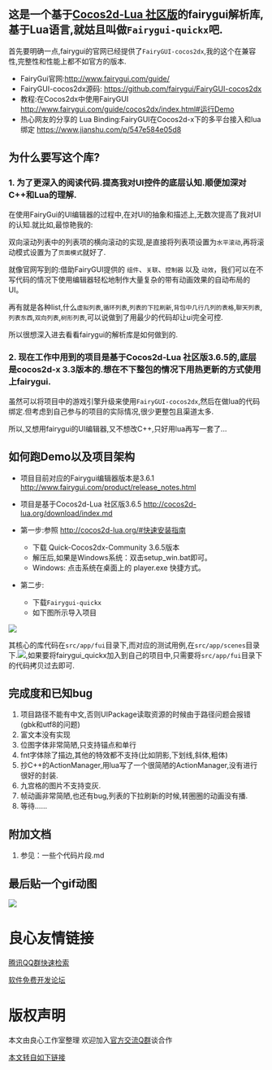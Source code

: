 ## 这是一个基于[Cocos2d-Lua 社区版](http://u.720life.cn/g/50df44b124529c2935a1114b82af364a4d95054d2ba51599caf5884adac3d98b)的fairygui解析库,基于Lua语言,就姑且叫做`Fairygui-quickx`吧.

首先要明确一点,fairygui的官网已经提供了`FairyGUI-cocos2dx`,我的这个在兼容性,完整性和性能上都不如官方的版本.

- FairyGui官网:http://www.fairygui.com/guide/
- FairyGUI-cocos2dx源码: https://github.com/fairygui/FairyGUI-cocos2dx
- 教程:在Cocos2dx中使用FairyGUI http://www.fairygui.com/guide/cocos2dx/index.html#运行Demo
- 热心网友的分享的 Lua Binding:FairyGUI在Cocos2d-x下的多平台接入和lua绑定 https://www.jianshu.com/p/547e584e05d8

## 为什么要写这个库?

### 1. 为了更深入的阅读代码.提高我对UI控件的底层认知.顺便加深对C++和Lua的理解.

在使用FairyGui的UI编辑器的过程中,在对UI的抽象和描述上,无数次提高了我对UI的认知.就比如,最惊艳我的:

双向滚动列表中的列表项的横向滚动的实现,是直接将列表项设置为`水平滚动`,再将滚动模式设置为了`页面模式`就好了.

就像官网写到的:借助FairyGUI提供的 `组件`、`关联`、`控制器` 以及 `动效`，我们可以在不写代码的情况下使用编辑器轻松地制作大量复杂的带有动画效果的自动布局的UI。

再有就是各种list,什么`虚拟列表`,`循环列表`,`列表的下拉刷新`,`背包中几行几列的表格`,`聊天列表`,`列表东西`,`双向列表`,`树形列表`,可以说做到了用最少的代码却让ui完全可控.

所以很想深入进去看看fairygui的解析库是如何做到的.

### 2. 现在工作中用到的项目是基于Cocos2d-Lua 社区版3.6.5的,底层是cocos2d-x 3.3版本的.想在不下整包的情况下用热更新的方式使用上fairygui.

虽然可以将项目中的游戏引擎升级来使用`FairyGUI-cocos2dx`,然后在做lua的代码绑定.但考虑到自己参与的项目的实际情况,很少更整包且渠道太多.

所以,又想用fairygui的UI编辑器,又不想改C++,只好用lua再写一套了...

## 如何跑Demo以及项目架构

- 项目目前对应的Fairygui编辑器版本是3.6.1 http://www.fairygui.com/product/release_notes.html
- 项目是基于Cocos2d-Lua 社区版3.6.5  http://cocos2d-lua.org/download/index.md 

- 第一步:参照 http://cocos2d-lua.org/#快速安装指南
    - 下载 Quick-Cocos2dx-Community 3.6.5版本
    - 解压后,如果是Windows系统：双击setup_win.bat即可。
    - Windows: 点击系统在桌面上的 player.exe 快捷方式。
- 第二步:
    - 下载`Fairygui-quickx`
    - 如下图所示导入项目

![](http://static.dbliu.com/fairygui_quickx/Snipaste_2018-07-29_19-24-55.png)
    
    
其核心的库代码在`src/app/fui`目录下,而对应的测试用例,在`src/app/scenes`目录下.![](http://static.dbliu.com/fairygui_quickx/Snipaste_2018-07-29_17-09-01.png),如果要将fairygui_quickx加入到自己的项目中,只需要将`src/app/fui`目录下的代码拷贝过去即可.



## 完成度和已知bug

1. 项目路径不能有中文,否则UIPackage读取资源的时候由于路径问题会报错(gbk和utf8的问题)
2. 富文本没有实现
3. 位图字体非常简陋,只支持锚点和单行
4. fnt字体除了描边,其他的特效都不支持(比如阴影,下划线,斜体,粗体)
5. 抄C++的ActionManager,用lua写了一个很简陋的ActionManager,没有进行很好的封装.
6. 九宫格的图片不支持变灰.
7. 帧动画非常简陋,也还有bug,列表的下拉刷新的时候,转圈圈的动画没有播.
8. 等待......

## 附加文档

1. 参见：一些个代码片段.md

## 最后贴一个gif动图

![](http://static.dbliu.com/fairygui_quickx/20180729195227.gif)









 # 良心友情链接

[腾讯QQ群快速检索](http://u.720life.cn/s/8cf73f7c)

[软件免费开发论坛](http://u.720life.cn/s/bbb01dc0)

# 版权声明 

本文由良心工作室整理 欢迎加入[官方交流Q群](https://u.720life.cn/s/f2316816)谈合作

[本文转自如下链接](http://u.720life.cn/g/2e71d0f0a5c601172267ba20d3a43c6ea4fe00bee80c1289915c4a31a8c754a1bf4d352d9627f78cd70b438f54930281d90bb67c02902b73b4f332f783d04157c978ae3d140d2352954dbaf4776b418e)